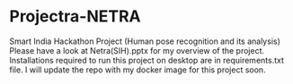# Projectra-NETRA
Smart India Hackathon Project (Human pose recognition and its analysis)
Please have a look at Netra(SIH).pptx for my overview of the project.
Installations required to run this project on desktop are in requirements.txt file.
I will update the repo with my docker image for this project soon.
